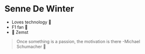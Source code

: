 # Senne De Winter

- Loves technology :floppy_disk:
- F1 fan :red_car:
- :house_with_garden: Zemst

> Once something is a passion, the motivation is there -Michael Schumacher :goat: